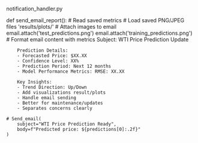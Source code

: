 notification_handler.py

def send_email_report():
    # Read saved metrics
    # Load saved PNG/JPEG files 'results/plots/'
    # Attach images to email
    email.attach('test_predictions.png')
    email.attach('training_predictions.png')
    # Format email content with metrics
        Subject: WTI Price Prediction Update

        Prediction Details:
        - Forecasted Price: $XX.XX
        - Confidence Level: XX%
        - Prediction Period: Next 12 months
        - Model Performance Metrics: RMSE: XX.XX

        Key Insights:
        - Trend Direction: Up/Down
        - Add visualizations result/plots
        - Handle email sending
        - Better for maintenance/updates
        - Separates concerns clearly
 
    # Send_email(
        subject="WTI Price Prediction Ready",
        body=f"Predicted price: ${predictions[0]:.2f}"
    )